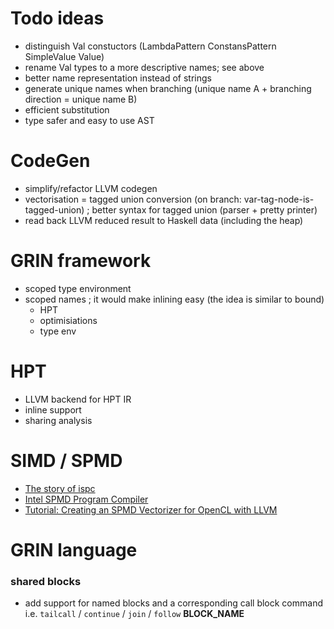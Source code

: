 # Todo ideas

- distinguish Val constuctors (LambdaPattern ConstansPattern SimpleValue Value)
- rename Val types to a more descriptive names; see above
- better name representation instead of strings
- generate unique names when branching (unique name A + branching direction = unique name B)
- efficient substitution
- type safer and easy to use AST


# CodeGen

- simplify/refactor LLVM codegen
- vectorisation = tagged union conversion (on branch: var-tag-node-is-tagged-union) ; better syntax for tagged union (parser + pretty printer)
- read back LLVM reduced result to Haskell data (including the heap)

# GRIN framework

- scoped type environment
- scoped names ; it would make inlining easy (the idea is similar to bound)
  - HPT
  - optimisiations
  - type env

# HPT

- LLVM backend for HPT IR
- inline support
- sharing analysis

# SIMD / SPMD
- [The story of ispc](http://pharr.org/matt/blog/2018/04/30/ispc-all.html)
- [Intel SPMD Program Compiler](https://ispc.github.io)
- [Tutorial: Creating an SPMD Vectorizer for OpenCL with LLVM](https://www.youtube.com/watch?v=ePu6c4FLc9I)

# GRIN language

### shared blocks

- add support for named blocks and a corresponding call block command i.e. `tailcall` / `continue` / `join` / `follow` __BLOCK_NAME__
